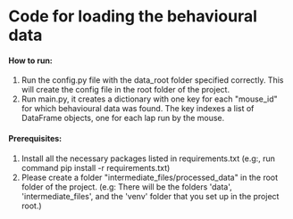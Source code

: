 # Code for loading the behavioural data

#### How to run:

1) Run the config.py file with the data_root folder specified correctly. This will create the config file in the root
   folder of the project.
2) Run main.py, it creates a dictionary with one key for each "mouse_id" for which behavioural data was found. The key
   indexes a list of DataFrame objects, one for each lap run by the mouse.

#### Prerequisites:

1. Install all the necessary packages listed in requirements.txt (e.g:, run command pip install -r requirements.txt)
2. Please create a folder "intermediate_files/processed_data" in the root folder of the project. (e.g: There will be the
   folders 'data', 'intermediate_files', and the 'venv' folder that you set up in the project root.)